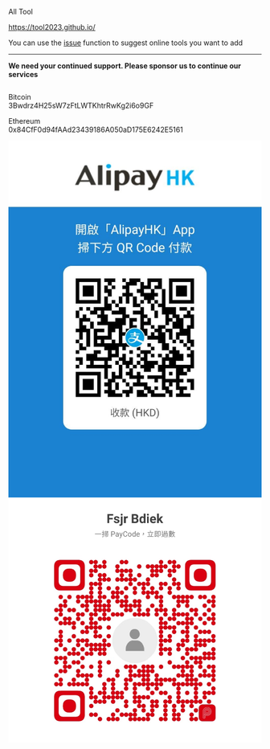 All Tool

https://tool2023.github.io/

You can use the [issue](https://github.com/TOOL2023/TOOL2023.github.io/issues) function to suggest online tools you want to add

---

<div id="footer" class="footer-top">
         <div class="container">
            <div class="row">
               <div class="col-md-12">
                  <div class="footer-top-inner">
                     <p class="text-center">
                        <strong>We need your continued support. Please sponsor us to continue our services</strong>
                     </p>
                     <div class="footer-social-icon">
                        
<div  class="col-lg-3 col-md-3" style="float: left;">
                           <p>Bitcoin
                              <br>3Bwdrz4H25sW7zFtLWTKhtrRwKg2i6o9GF
                           </p>
                           <p>Ethereum
                              <br>0x84CfF0d94fAAd23439186A050aD175E6242E5161
                           </p>
                        </div>
                        <div  class="col-lg-3 col-md-3" style="float: right;">
                           <div class="grid_caur_image">
                              <div class="slide_items">
                                 <img src="static/pay/alipay.jpeg" alt="alipay">
                              </div>
                           </div>
                        </div>
                        <div class="col-lg-3 col-md-3" style="float: right;">
                           <div class="grid_caur_image">
                              <div class="slide_items">
                                 <img src="static/pay/payme.jpeg" alt="payme">
                              </div>
                           </div>
                        </div>


</div>
